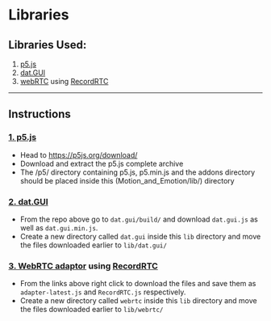 # Libraries


## Libraries Used:
1. [p5.js](https://p5js.org/)
2. [dat.GUI](https://github.com/dataarts/dat.gui)
3. [webRTC](https://webrtc.github.io/adapter/adapter-latest.js) using [RecordRTC](https://www.webrtc-experiment.com/RecordRTC.js)

---
## Instructions
### [1. p5.js](https://p5js.org/)
- Head to https://p5js.org/download/
- Download and extract the p5.js complete archive
- The /p5/ directory containing p5.js, p5.min.js and the addons directory should be placed inside this  (Motion_and_Emotion/lib/) directory

### [2. dat.GUI](https://github.com/dataarts/dat.gui)
- From the repo above go to `dat.gui/build/` and download `dat.gui.js` as well as `dat.gui.min.js`.
- Create a new directory called `dat.gui` inside this `lib` directory and move the files downloaded earlier to `lib/dat.gui/`

### [3. WebRTC adaptor](https://webrtc.github.io/adapter/adapter-latest.js) using [RecordRTC](https://www.webrtc-experiment.com/RecordRTC.js)
- From the links above right click to download the files and save them as `adapter-latest.js` and `RecordRTC.js` respectively.
- Create a new directory called `webrtc` inside this `lib` directory and move the files downloaded earlier to `lib/webrtc/`
